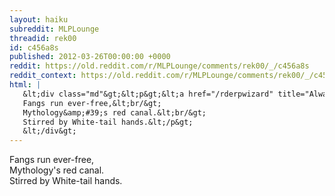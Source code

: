 ```yaml
---
layout: haiku
subreddit: MLPLounge
threadid: rek00
id: c456a8s
published: 2012-03-26T00:00:00 +0000
reddit: https://old.reddit.com/r/MLPLounge/comments/rek00/_/c456a8s
reddit_context: https://old.reddit.com/r/MLPLounge/comments/rek00/_/c456a8s?context=3
html: |
   &lt;div class="md"&gt;&lt;p&gt;&lt;a href="/rderpwizard" title="Always Relevant / Vestiges Of Shattered Past / Paper Bag Princess"&gt;&lt;/a&gt;
   Fangs run ever-free,&lt;br/&gt;
   Mythology&amp;#39;s red canal.&lt;br/&gt;
   Stirred by White-tail hands.&lt;/p&gt;
   &lt;/div&gt;
---
```


[](/rderpwizard "Always Relevant / Vestiges Of Shattered Past / Paper Bag Princess")
Fangs run ever-free,  
Mythology's red canal.  
Stirred by White-tail hands.